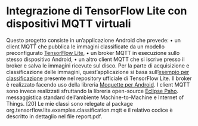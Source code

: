 # Integrazione di TensorFlow Lite con dispositivi MQTT virtuali

Questo progetto consiste in un’applicazione Android che prevede:
• un client MQTT che pubblica le immagini classificate da un modello preconfigurato [TensorFlow Lite](https://tensorflow.org/lite),
• un broker MQTT in esecuzione sullo stesso dispositivo Android,
• un altro client MQTT che si iscrive presso il broker e salva le immagini ricevute sul disco.
Per la parte di acquisizione e classificazione delle immagini, quest’applicazione si basa sull’[esempio per classificazione](https://github.com/tensorflow/examples/tree/master/lite/examples/image_classification/android) presente nel repository ufficiale di TensorFlow Lite.
Il broker è realizzato facendo uso della libreria [Moquette per Android](https://github.com/technocreatives/moquette).
I client MQTT sono invece realizzati sfruttando la libreria open-source [Eclipse Paho](https://github.com/eclipse/paho.mqtt.android).
messaggistica standard dell’ambiente Machine-to-Machine e Internet of Things. [20]
Le mie classi sono relegate al package org.tensorflow.lite.examples.classification.mqtt e il relativo codice è descritto in dettaglio nel file report.pdf.
